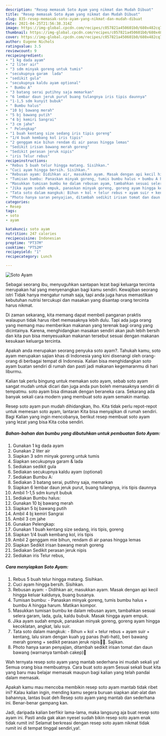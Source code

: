 ```yaml
---
description: "Resep memasak Soto Ayam yang nikmat dan Mudah Dibuat"
title: "Resep memasak Soto Ayam yang nikmat dan Mudah Dibuat"
slug: 835-resep-memasak-soto-ayam-yang-nikmat-dan-mudah-dibuat
date: 2021-04-25T21:56:38.314Z
image: https://img-global.cpcdn.com/recipes/c057821a450601b0/680x482cq70/soto-ayam-foto-resep-utama.jpg
thumbnail: https://img-global.cpcdn.com/recipes/c057821a450601b0/680x482cq70/soto-ayam-foto-resep-utama.jpg
cover: https://img-global.cpcdn.com/recipes/c057821a450601b0/680x482cq70/soto-ayam-foto-resep-utama.jpg
author: Eugene Nichols
ratingvalue: 3.5
reviewcount: 9
recipeingredient:
- "1 kg dada ayam"
- "2 liter air"
- "3 sdm minyak goreng untuk tumis"
- "secukupnya garam  lada"
- "sedikit gula"
- "secukupnya kaldu ayam optional"
- " Bumbu A"
- "3 batang serai putihny saja memarkan"
- "6 lembar daun jeruk purut buang tulangnya iris tipis daunnya"
- "1-1,5 sdm kunyit bubuk"
- " Bumbu halus"
- "10 bj bawang merah"
- "5 bj bawang putih"
- "4 bj kemiri Sangrai"
- "3 cm jahe"
- " Pelengkap"
- "1 buah kentang size sedang iris tipis goreng"
- "1/4 buah kembang kol iris tipis"
- "2 genggam mie bihun rendam di air panas hingga lemas"
- "Sedikit irisan bawang merah goreng"
- "Sedikit perasan jeruk nipis"
- "iris Telur rebus"
recipeinstructions:
- "Rebus 5 buah telur hingga matang. Sisihkan."
- "Cuci ayam hingga bersih. Sisihkan."
- "Rebusan ayam: Didihkan air, masukkan ayam. Masak dengan api kecil hingga keluar kaldunya, buang busanya."
- "Tumisan bumbu: Panaskan minyak goreng, tumis bumbu halus + bumbu A hingga harum. Matikan kompor."
- "Masukkan tumisan bumbu ke dalam rebusan ayam, tambahkan sesuai selera garam, lada, gula, kaldu bubuk. Masak hingga ayam empuk."
- "Jika ayam sudah empuk, panaskan minyak goreng, goreng ayam hingga kecoklatan, angkat, lalu suir."
- "Tata soto dalam mangkuk: Bihun + kol + telur rebus + ayam suir + kentang, lalu siram dengan kuah yg panas (hati-hati), beri bawang merah goreng + sedikit perasan jeruk nipis🤤🤤. Sajikan."
- "Photo hanya saran penyajian, ditambah sedikit irisan tomat dan daun bawang (warnanya tambah cakep)🤩"
categories:
- Resep
tags:
- soto
- ayam

katakunci: soto ayam 
nutrition: 247 calories
recipecuisine: Indonesian
preptime: "PT37M"
cooktime: "PT52M"
recipeyield: "1"
recipecategory: Lunch

---
```



![Soto Ayam](https://img-global.cpcdn.com/recipes/c057821a450601b0/680x482cq70/soto-ayam-foto-resep-utama.jpg)

Sebagai seorang ibu, menyuguhkan santapan lezat bagi keluarga tercinta merupakan hal yang menyenangkan bagi kamu sendiri. Kewajiban seorang istri Tidak hanya mengatur rumah saja, tapi anda juga harus memastikan kebutuhan nutrisi tercukupi dan masakan yang disantap orang tercinta harus nikmat.

Di zaman  sekarang, kita memang dapat membeli panganan praktis walaupun tidak harus ribet memasaknya lebih dulu. Tapi ada juga orang yang memang mau memberikan makanan yang terenak bagi orang yang dicintainya. Karena, menghidangkan masakan sendiri akan jauh lebih bersih dan kita pun bisa menyesuaikan makanan tersebut sesuai dengan makanan kesukaan keluarga tercinta. 



Apakah anda merupakan seorang penyuka soto ayam?. Tahukah kamu, soto ayam merupakan sajian khas di Indonesia yang kini disenangi oleh orang-orang di berbagai tempat di Indonesia. Kalian bisa menghidangkan soto ayam buatan sendiri di rumah dan pasti jadi makanan kegemaranmu di hari liburmu.

Kalian tak perlu bingung untuk memakan soto ayam, sebab soto ayam sangat mudah untuk dicari dan juga anda pun boleh memasaknya sendiri di tempatmu. soto ayam bisa dimasak dengan beraneka cara. Sekarang ada banyak sekali cara modern yang membuat soto ayam semakin mantap.

Resep soto ayam pun mudah dihidangkan, lho. Kita tidak perlu repot-repot untuk memesan soto ayam, lantaran Kita bisa menyajikan di rumah sendiri. Bagi Kalian yang ingin mencobanya, berikut resep membuat soto ayam yang lezat yang bisa Kita coba sendiri.

<!--inarticleads1-->

##### Bahan-bahan dan bumbu yang dibutuhkan untuk pembuatan Soto Ayam:

1. Gunakan 1 kg dada ayam
1. Gunakan 2 liter air
1. Siapkan 3 sdm minyak goreng untuk tumis
1. Siapkan secukupnya garam &amp; lada
1. Sediakan sedikit gula
1. Sediakan secukupnya kaldu ayam (optional)
1. Sediakan  Bumbu A:
1. Sediakan 3 batang serai, putihny saja, memarkan
1. Siapkan 6 lembar daun jeruk purut, buang tulangnya, iris tipis daunnya
1. Ambil 1-1,5 sdm kunyit bubuk
1. Sediakan  Bumbu halus:
1. Gunakan 10 bj bawang merah
1. Siapkan 5 bj bawang putih
1. Ambil 4 bj kemiri Sangrai
1. Ambil 3 cm jahe
1. Gunakan  Pelengkap:
1. Gunakan 1 buah kentang size sedang, iris tipis, goreng
1. Siapkan 1/4 buah kembang kol, iris tipis
1. Ambil 2 genggam mie bihun, rendam di air panas hingga lemas
1. Siapkan Sedikit irisan bawang merah goreng
1. Sediakan Sedikit perasan jeruk nipis
1. Sediakan iris Telur rebus,




<!--inarticleads2-->

##### Cara menyiapkan Soto Ayam:

1. Rebus 5 buah telur hingga matang. Sisihkan.
1. Cuci ayam hingga bersih. Sisihkan.
1. Rebusan ayam: - Didihkan air, masukkan ayam. Masak dengan api kecil hingga keluar kaldunya, buang busanya.
1. Tumisan bumbu: - Panaskan minyak goreng, tumis bumbu halus + bumbu A hingga harum. Matikan kompor.
1. Masukkan tumisan bumbu ke dalam rebusan ayam, tambahkan sesuai selera garam, lada, gula, kaldu bubuk. Masak hingga ayam empuk.
1. Jika ayam sudah empuk, panaskan minyak goreng, goreng ayam hingga kecoklatan, angkat, lalu suir.
1. Tata soto dalam mangkuk: - Bihun + kol + telur rebus + ayam suir + kentang, lalu siram dengan kuah yg panas (hati-hati), beri bawang merah goreng + sedikit perasan jeruk nipis🤤🤤. Sajikan.
1. Photo hanya saran penyajian, ditambah sedikit irisan tomat dan daun bawang (warnanya tambah cakep)🤩




Wah ternyata resep soto ayam yang mantab sederhana ini mudah sekali ya! Semua orang bisa membuatnya. Cara buat soto ayam Sesuai sekali buat kita yang baru mau belajar memasak maupun bagi kalian yang telah pandai dalam memasak.

Apakah kamu mau mencoba membikin resep soto ayam mantab tidak ribet ini? Kalau kalian ingin, mending kamu segera buruan siapkan alat-alat dan bahannya, lantas buat deh Resep soto ayam yang mantab dan sederhana ini. Benar-benar gampang kan. 

Jadi, daripada kalian berfikir lama-lama, maka langsung aja buat resep soto ayam ini. Pasti anda gak akan nyesel sudah bikin resep soto ayam enak tidak rumit ini! Selamat berkreasi dengan resep soto ayam nikmat tidak rumit ini di tempat tinggal sendiri,ya!.

